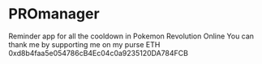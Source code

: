 # PROmanager
Reminder app for all the cooldown in Pokemon Revolution Online
You can thank me by supporting me on my purse ETH 0xd8b4faa5e054786cB4Ec04c0a9235120DA784FCB
